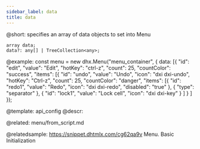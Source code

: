 ```yaml
---
sidebar_label: data
title: data
---          
```


@short: 
specifies an array of data objects to set into Menu

```todoapi 
array data;
data?: any[] | TreeCollection<any>;
```

@example: 
const menu = new dhx.Menu("menu_container", {
    data: [{
        "id": "edit",
        "value": "Edit",
        "hotKey": "ctrl-z",
        "count": 25,
        "countColor": "success",
        "items": [{
            "id": "undo",
            "value": "Undo",
            "icon": "dxi dxi-undo",
            "hotKey": "Ctrl-z",
            "count": 25,
            "countColor": "danger",
            "items": [{
                "id": "redo1",
                "value": "Redo",
                "icon": "dxi dxi-redo",
                "disabled": "true"
            },
            {
                "type": "separator"
            },
            {
                "id": "lock1",
                "value": "Lock cell",
                "icon": "dxi dxi-key"
            }
            ]
        }
    ]
});


@template:	api_config
@descr: 

@related: menu/from_script.md

@relatedsample: https://snippet.dhtmlx.com/cg62qa9v	Menu. Basic Initialization